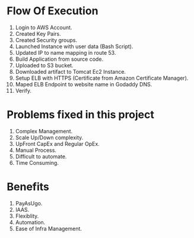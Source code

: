 # Flow Of Execution
1. Login to AWS Account.  
2. Created Key Pairs. 
3. Created Security groups. 
4. Launched Instance with user data (Bash Script). 
5. Updated IP to name mapping in route 53. 
6. Build Application from source code. 
7. Uploaded to S3 bucket. 
8. Downloaded artifact to Tomcat Ec2 Instance. 
9. Setup ELB with HTTPS (Certificate from Amazon Certificate Manager). 
10. Maped ELB Endpoint to website name in Godaddy DNS. 
11. Verify. 

# Problems fixed in this project
1. Complex Management. 
2. Scale Up/Down complexity. 
3. UpFront CapEx and Regular OpEx. 
4. Manual Process. 
5. Difficult to automate. 
6. Time Consuming. 

# Benefits
1. PayAsUgo. 
2. IAAS. 
3. Flexiblity. 
4. Automation. 
5. Ease of Infra Management.  














